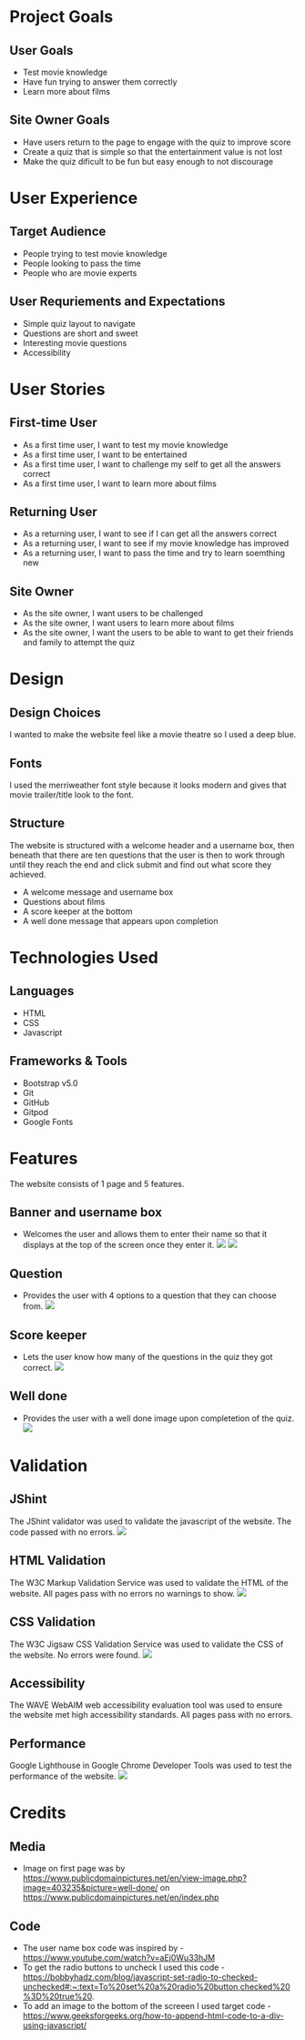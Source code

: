 # Project Goals
## User Goals
- Test movie knowledge
- Have fun trying to answer them correctly
- Learn more about films
## Site Owner Goals
- Have users return to the page to engage with the quiz to improve score
- Create a quiz that is simple so that the entertainment value is not lost
- Make the quiz dificult to be fun but easy enough to not discourage

# User Experience
## Target Audience
- People trying to test movie knowledge
- People looking to pass the time
- People who are movie experts

## User Requriements and Expectations
- Simple quiz layout to navigate
- Questions are short and sweet
- Interesting movie questions
- Accessibility

# User Stories
## First-time User
- As a first time user, I want to test my movie knowledge
- As a first time user, I want to be entertained
- As a first time user, I want to challenge my self to get all the answers correct
- As a first time user, I want to learn more about films

## Returning User
- As a returning user, I want to see if I can get all the answers correct
- As a returning user, I want to see if my movie knowledge has improved
- As a returning user, I want to pass the time and try to learn soemthing new

## Site Owner
- As the site owner, I want users to be challenged
- As the site owner, I want users to learn more about films
- As the site owner, I want the users to be able to want to get their friends and family to attempt the quiz

# Design
## Design Choices
I wanted to make the website feel like a movie theatre so I used a deep blue.

## Fonts
I used the merriweather font style because it looks modern and gives that movie trailer/title look to the font.

## Structure
The website is structured with a welcome header and a username box, then beneath that there are ten questions that the user is then to work through until they reach the end and click submit and find out what score they achieved.

- A welcome message and username box
- Questions about films
- A score keeper at the bottom
- A well done message that appears upon completion

# Technologies Used
## Languages
- HTML
- CSS 
- Javascript

## Frameworks & Tools
- Bootstrap v5.0
- Git
- GitHub
- Gitpod
- Google Fonts

# Features
The website consists of 1 page and 5 features.

## Banner and username box
- Welcomes the user and allows them to enter their name so that it displays at the top of the screen once they enter it.
[](../../hader.png%0D) ![](../../question%20ex.png) 
![](../../welcome.png)

## Question
- Provides the user with 4 options to a question that they can choose from.
![](../../question%20ex.png)

## Score keeper
- Lets the user know how many of the questions in the quiz they got correct.
![](../../score.png)

## Well done
- Provides the user with a well done image upon completetion of the quiz.
![](../../complete.png)

# Validation
## JShint
The JShint validator was used to validate the javascript of the website. The code passed with no errors.
![](../../jshint.png)

## HTML Validation
The W3C Markup Validation Service was used to validate the HTML of the website. All pages pass with no errors no warnings to show.
![](../../htmlmq.png)
## CSS Validation
The W3C Jigsaw CSS Validation Service was used to validate the CSS of the website. No errors were found.
![](../../cssmq.png)

## Accessibility
The WAVE WebAIM web accessibility evaluation tool was used to ensure the website met high accessibility standards. All pages pass with no errors.


## Performance
Google Lighthouse in Google Chrome Developer Tools was used to test the performance of the website.
![](../../lighthhousemq.png)


# Credits
## Media
- Image on first page was by https://www.publicdomainpictures.net/en/view-image.php?image=403235&picture=well-done/ on https://www.publicdomainpictures.net/en/index.php

## Code
- The user name box code was inspired by -https://www.youtube.com/watch?v=aEj0Wu33hJM
- To get the radio buttons to uncheck I used this code - https://bobbyhadz.com/blog/javascript-set-radio-to-checked-unchecked#:~:text=To%20set%20a%20radio%20button,checked%20%3D%20true%20.
- To add an image to the bottom of the screeen I used target code - https://www.geeksforgeeks.org/how-to-append-html-code-to-a-div-using-javascript/
